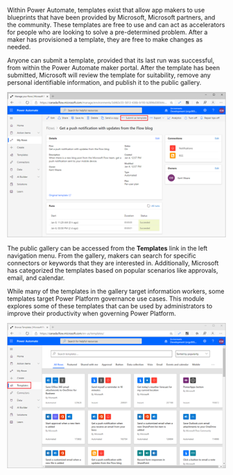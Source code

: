 Within Power Automate, templates exist that allow app makers to use
blueprints that have been provided by Microsoft, Microsoft partners, and
the community. These templates are free to use and can act as 
accelerators for people who are looking to solve a pre-determined problem. 
After a maker has provisioned a template, they are free to make changes as
needed.

Anyone can submit a template, provided that its last run was successful, from
within the Power Automate maker portal. After the template has been submitted, Microsoft will
review the template for suitability, remove any personal identifiable
information, and publish it to the public gallery.

![Submit a template](../media/1-submit-template.png)

The public gallery can be accessed from the **Templates** link 
in the left navigation menu. From the gallery, makers can search for specific
connectors or keywords that they are interested in. Additionally,
Microsoft has categorized the templates based on popular scenarios
like approvals, email, and calendar.

While many of the templates in the gallery target information
workers, some templates target Power Platform governance
use cases. This module explores some of these templates that 
can be used by administrators to improve their productivity when governing 
Power Platform.

![view of templates](../media/2-templates.png)
